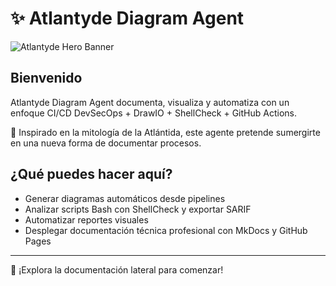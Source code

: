# ✨ Atlantyde Diagram Agent

![Atlantyde Hero Banner](A_website_banner_for_Atlantyde_Diagram_Agent_featu.png)

## Bienvenido

Atlantyde Diagram Agent documenta, visualiza y automatiza con un enfoque CI/CD DevSecOps + DrawIO + ShellCheck + GitHub Actions.

🌊 Inspirado en la mitología de la Atlántida, este agente pretende sumergirte en una nueva forma de documentar procesos.

## ¿Qué puedes hacer aquí?

- Generar diagramas automáticos desde pipelines
- Analizar scripts Bash con ShellCheck y exportar SARIF
- Automatizar reportes visuales
- Desplegar documentación técnica profesional con MkDocs y GitHub Pages

---

📘 ¡Explora la documentación lateral para comenzar!
